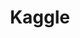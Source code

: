 ---
layout: page
title: Kaggle
description: Machine Learning courses, certifications and contributions (Python Notebooks)
img: assets/img/kaggle.png
importance: 6
category: community
redirect: https://www.kaggle.com/benjajorquera
---